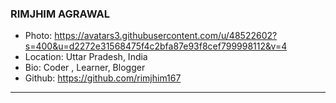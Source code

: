 
### RIMJHIM AGRAWAL
- Photo: https://avatars3.githubusercontent.com/u/48522602?s=400&u=d2272e31568475f4c2bfa87e93f8cef799998112&v=4
- Location: Uttar Pradesh, India
- Bio: Coder , Learner, Blogger
- Github: https://github.com/rimjhim167
***
